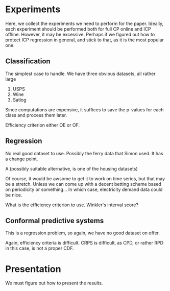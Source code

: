 # Experiments

Here, we collect the experiments we need to perform for the paper. Ideally, each experiment should be performed both for full CP online and ICP offline. However, it may be excessive. Perhaps if we figured out how to protect ICP regression in general, and stick to that, as it is the most popular one. 

## Classification
The simplest case to handle. We have three obvious datasets, all rather large
1. USPS
2. Wine
3. Satlog

Since computations are expensive, it suffices to save the p-values for each class and process them later.

Efficiency criterion either OE or OF.

## Regression
No real good dataset to use. Possibly the ferry data that Simon used. It has a change point. 

A (possibly suitable alternative, is one of the housing datasets)

Of course, it would be awsome to get it to work on time series, but that may be a stretch. Unless we can come up with a decent betting scheme based on periodicity or something... In which case, electricity demand data could be nice.

What is the efficiency criterion to use. Winkler's interval score?

## Conformal predictive systems
This is a regression problem, so again, we have no good dataset on offer.

Again, efficiency criteria is difficult. CRPS is difficult, as CPD, or rather RPD in this case, is not a proper CDF.

# Presentation
We must figure out how to present the results. 